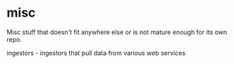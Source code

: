 misc
====

Misc stuff that doesn't fit anywhere else or is not mature enough for its own repo.

ingestors - ingestors that pull data from various web services
